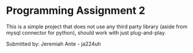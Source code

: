 # Programming Assignment 2

This is a simple project that does not use any third party library (aside from mysql connector for python), should work with just plug-and-play.

Submitted by:
Jeremiah Ante - ja224uh